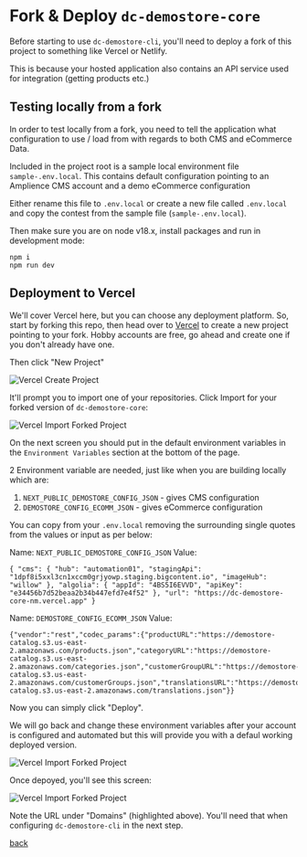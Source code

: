 # Fork & Deploy `dc-demostore-core`

Before starting to use `dc-demostore-cli`, you'll need to deploy a fork of this project to something like Vercel or Netlify.

This is because your hosted application also contains an API service used for integration (getting products etc.)

## Testing locally from a fork

In order to test locally from a fork, you need to tell the application what configuration to use / load from with regards to both CMS and eCommerce Data.

Included in the project root is a sample local environment file `sample-.env.local`. This contains default configuration pointing to an Amplience CMS account and a demo eCommerce configuration

Either rename this file to `.env.local` or create a new file called `.env.local` and copy the contest from the sample file (`sample-.env.local`).

Then make sure you are on node v18.x, install packages and run in development mode:

```
npm i
npm run dev
```

## Deployment to Vercel

We'll cover Vercel here, but you can choose any deployment platform. So, start by forking this repo, then head over to [Vercel](https://vercel.com/) to create a new project pointing to your fork. Hobby accounts are free, go ahead and create one if you don't already have one.

Then click "New Project"

![Vercel Create Project](../media/vercel-create.png)

It'll prompt you to import one of your repositories. Click Import for your forked version of `dc-demostore-core`:

![Vercel Import Forked Project](../media/vercel-import.png)

On the next screen you should put in the default environment variables in the `Environment Variables` section at the bottom of the page.

2 Environment variable are needed, just like when you are building locally which are:

1) `NEXT_PUBLIC_DEMOSTORE_CONFIG_JSON` - gives CMS configuration
2) `DEMOSTORE_CONFIG_ECOMM_JSON` - gives eCommerce configuration

You can copy from your `.env.local` removing the surrounding single quotes from the values or input as per below:

Name: `NEXT_PUBLIC_DEMOSTORE_CONFIG_JSON`
Value:
```
{ "cms": { "hub": "automation01", "stagingApi": "1dpf8i5xxl3cn1xccm0grjyowp.staging.bigcontent.io", "imageHub": "willow" }, "algolia": { "appId": "4BS5I6EVVD", "apiKey": "e34456b7d52beaa2b34b447efd7e4f52" }, "url": "https://dc-demostore-core-nm.vercel.app" }
```

Name: `DEMOSTORE_CONFIG_ECOMM_JSON`
Value:
```
{"vendor":"rest","codec_params":{"productURL":"https://demostore-catalog.s3.us-east-2.amazonaws.com/products.json","categoryURL":"https://demostore-catalog.s3.us-east-2.amazonaws.com/categories.json","customerGroupURL":"https://demostore-catalog.s3.us-east-2.amazonaws.com/customerGroups.json","translationsURL":"https://demostore-catalog.s3.us-east-2.amazonaws.com/translations.json"}}
```

Now you can simply click "Deploy".

We will go back and change these environment variables after your account is configured and automated but this will provide you with a defaul working deployed version.

![Vercel Import Forked Project](../media/vercel-deploy.png)

Once depoyed, you'll see this screen:

![Vercel Import Forked Project](../media/vercel-deployed.png)

Note the URL under "Domains" (highlighted above). You'll need that when configuring `dc-demostore-cli` in the next step.

[back](../README.md)
